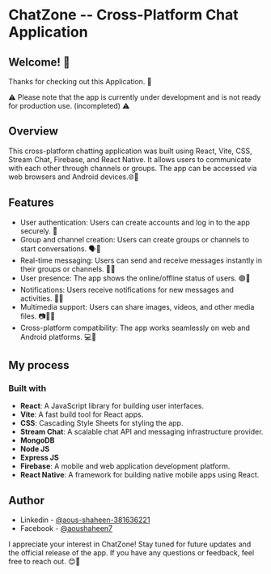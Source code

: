 # ChatZone -- Cross-Platform Chat Application

## Welcome! 👋

Thanks for checking out this Application. 🎉

⚠️ Please note that the app is currently under development and is not ready for production use. (incompleted) ⚠️

## Overview
This cross-platform chatting application was built using React, Vite, CSS, Stream Chat, Firebase, and React Native. It allows users to communicate with each other through channels or groups. The app can be accessed via web browsers and Android devices.🌐📱

## Features

- User authentication: Users can create accounts and log in to the app securely. 🔐
- Group and channel creation: Users can create groups or channels to start conversations. 🗣️💬
- Real-time messaging: Users can send and receive messages instantly in their groups or channels. 📩📨
- User presence: The app shows the online/offline status of users. 🟢🔴
- Notifications: Users receive notifications for new messages and activities. 📲🔔
- Multimedia support: Users can share images, videos, and other media files. 📷🎥📁
- Cross-platform compatibility: The app works seamlessly on web and Android platforms. 💻📱


## My process

### Built with

- **React**: A JavaScript library for building user interfaces.
- **Vite**: A fast build tool for React apps.
- **CSS**: Cascading Style Sheets for styling the app.
- **Stream Chat**: A scalable chat API and messaging infrastructure provider.
- **MongoDB**
- **Node JS**
- **Express JS**
- **Firebase**: A mobile and web application development platform.
- **React Native**: A framework for building native mobile apps using React.

## Author

- Linkedin - [@aous-shaheen-381636221](https://www.linkedin.com/in/shaheen2001/)
- Facebook - [@aoushaheen7](https://www.facebook.com/shaheen72001/)


I appreciate your interest in ChatZone! Stay tuned for future updates and the official release of the app. If you have any questions or feedback, feel free to reach out. 😊🚀
